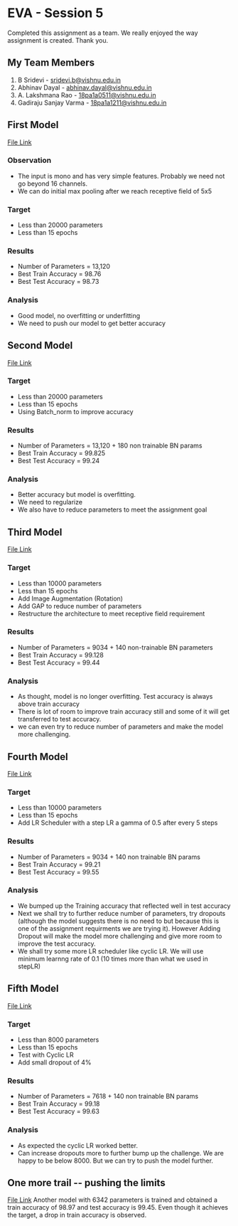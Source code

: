 # EVA - Session 5

Completed this assignment as a team. 
We really enjoyed the way assignment is created. Thank you.

## My Team Members
1. B Sridevi  - sridevi.b@vishnu.edu.in
2. Abhinav Dayal - abhinav.dayal@vishnu.edu.in
3. A. Lakshmana Rao - 18pa1a0511@vishnu.edu.in
4. Gadiraju Sanjay Varma - 18pa1a1211@vishnu.edu.in

## First Model 
[File Link](https://github.com/sridevibonthu/EVA/blob/master/S5/EVA4_S5_01.ipynb)

### Observation
* The input is mono and has very simple features. Probably we need not go beyond 16 channels.
* We can do initial max pooling after we reach receptive field of 5x5
### Target
* Less than 20000 parameters
* Less than 15 epochs
### Results
* Number of Parameters = 13,120
* Best Train Accuracy = 98.76
* Best Test Accuracy = 98.73
### Analysis
* Good model, no overfitting or underfitting
* We need to push our model to get better accuracy


## Second Model
[File Link](https://github.com/sridevibonthu/EVA/blob/master/S5/EVA4_S5_02.ipynb)

### Target
* Less than 20000 parameters
* Less than 15 epochs
* Using Batch_norm to improve accuracy
### Results
* Number of Parameters = 13,120 + 180 non trainable BN params
* Best Train Accuracy = 99.825
* Best Test Accuracy = 99.24
### Analysis
* Better accuracy but model is overfitting.
* We need to regularize
* We also have to reduce parameters to meet the assignment goal

## Third Model
[File Link](https://github.com/sridevibonthu/EVA/blob/master/S5/EVA4_S5_03.ipynb)

### Target
* Less than 10000 parameters
* Less than 15 epochs
* Add Image Augmentation (Rotation)
* Add GAP to reduce number of parameters
* Restructure the architecture to meet receptive field requirement
### Results
* Number of Parameters = 9034 + 140 non-trainable BN parameters
* Best Train Accuracy = 99.128
* Best Test Accuracy = 99.44
### Analysis
* As thought, model is no longer overfitting. Test accuracy is always above train accuracy
* There is lot of room to improve train accuracy still and some of it will get transferred to test accuracy.
* we can even try to reduce number of parameters and make the model more challenging.

## Fourth Model
[File Link](https://github.com/sridevibonthu/EVA/blob/master/S5/EVA4_S5_04.ipynb)

### Target
* Less than 10000 parameters
* Less than 15 epochs
* Add LR Scheduler with a step LR a gamma of 0.5 after every 5 steps
### Results
* Number of Parameters = 9034 + 140 non trainable BN params
* Best Train Accuracy = 99.21
* Best Test Accuracy = 99.55
### Analysis
* We bumped up the Training accuracy that reflected well in test accuracy
* Next we shall try to further reduce number of parameters, try dropouts (although the model suggests there is no need to but because this is one of the assignment requirments we are trying it). However Adding Dropout will make the model more challenging and give more room to improve the test accuracy.
* We shall try some more LR scheduler like cyclic LR. We will use minimum learnng rate of 0.1 (10 times more than what we used in stepLR)

## Fifth Model
[File Link](https://github.com/sridevibonthu/EVA/blob/master/S5/EVA4_S5_05.ipynb)

### Target
* Less than 8000 parameters
* Less than 15 epochs
* Test with Cyclic LR
* Add small dropout of 4%
### Results
* Number of Parameters = 7618 + 140 non trainable BN params
* Best Train Accuracy = 99.18
* Best Test Accuracy = 99.63
### Analysis
* As expected the cyclic LR worked better.
* Can increase dropouts more to further bump up the challenge. We are happy to be below 8000. But we can try to push the model further.

## One more trail  -- pushing the limits
[File Link](https://github.com/sridevibonthu/EVA/blob/master/S5/EVA04_S5_06.ipynb)
Another model with 6342 parameters is trained and obtained a train accuracy of 98.97 and test accuracy is 99.45. Even though it achieves the target, a drop in train accuracy is observed.
